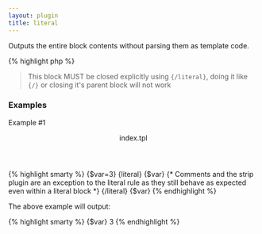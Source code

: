 ```yaml
---
layout: plugin
title: literal
---
```


Outputs the entire block contents without parsing them as template code.
<div class="code-box">
{% highlight php %}
<?php
literal()
{% endhighlight %}
</div>

> This block MUST be closed explicitly using `{/literal}`, doing it like `{/}` or closing it's parent block will not work


### Examples
Example #1
<div class="code-box">
<header>index.tpl</header>
{% highlight smarty %}
{$var=3}
{literal}
 {$var} {* Comments and the strip plugin are an exception to the literal rule as they still behave as expected even within a literal block *}
{/literal}
{$var}
{% endhighlight %}
</div>

The above example will output:
<div class="code-box">
{% highlight smarty %}
{$var} 
3
{% endhighlight %}
</div>
